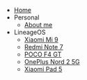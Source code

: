 - [Home](/)
- Personal
  - [About me](/docs/personal/me.md)
- LineageOS
  - [Xiaomi Mi 9](/docs/lineageos/cepheus.md)
  - [Redmi Note 7](/docs/lineageos/lavender.md)
  - [POCO F4 GT](/docs/lineageos/ingres.md)
  - [OnePlus Nord 2 5G](/docs/lineageos/denniz.md)
  - [Xiaomi Pad 5](/docs/lineageos/nabu.md)
